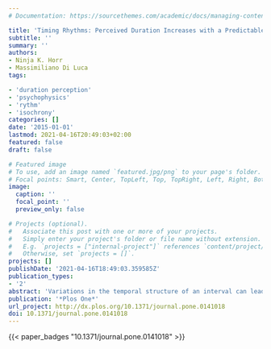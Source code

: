 ```yaml
---
# Documentation: https://sourcethemes.com/academic/docs/managing-content/

title: 'Timing Rhythms: Perceived Duration Increases with a Predictable Temporal Structure of Short Interval Fillers'
subtitle: ''
summary: ''
authors:
- Ninja K. Horr
- Massimiliano Di Luca
tags:

- 'duration perception'
- 'psychophysics'
- 'rythm'
- 'isochrony'
categories: []
date: '2015-01-01'
lastmod: 2021-04-16T20:49:03+02:00
featured: false
draft: false

# Featured image
# To use, add an image named `featured.jpg/png` to your page's folder.
# Focal points: Smart, Center, TopLeft, Top, TopRight, Left, Right, BottomLeft, Bottom, BottomRight.
image:
  caption: ''
  focal_point: ''
  preview_only: false

# Projects (optional).
#   Associate this post with one or more of your projects.
#   Simply enter your project's folder or file name without extension.
#   E.g. `projects = ["internal-project"]` references `content/project/deep-learning/index.md`.
#   Otherwise, set `projects = []`.
projects: []
publishDate: '2021-04-16T18:49:03.359585Z'
publication_types:
- '2'
abstract: 'Variations in the temporal structure of an interval can lead to remarkable differences in perceived duration. For example, it has previously been shown that isochronous intervals, that is, intervals filled with temporally regular stimuli, are perceived to last longer than intervals left empty or filled with randomly timed stimuli. Characterizing the extent of such distortions is crucial to understanding how duration perception works. One account to explain effects of temporal structure is a non-linear accumulator-counter mechanism reset at the beginning of every subinterval. An alternative explanation based on entrainment to regular stimulation posits that the neural response to each filler stimulus in an isochronous sequence is amplified and a higher neural response may lead to an overestimation of duration. If entrainment is the key that generates response amplification and the distortions in perceived duration, then any form of predictability in the temporal structure of interval fillers should lead to the perception of an interval that lasts longer than a randomly filled one. The present experiments confirm that intervals filled with fully predictable rhythmically grouped stimuli lead to longer perceived duration than anisochronous intervals. No general over- or underestimation is registered for rhythmically grouped compared to isochronous intervals. However, we find that the number of stimuli in each group composing the rhythm also influences perceived duration. Implications of these findings for a non-linear clock model as well as a neural response magnitude account of perceived duration are discussed.'
publication: '*Plos One*'
url_project: http://dx.plos.org/10.1371/journal.pone.0141018
doi: 10.1371/journal.pone.0141018
---
```


{{< paper_badges "10.1371/journal.pone.0141018" >}}
